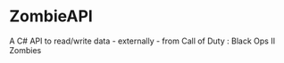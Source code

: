 ZombieAPI
=========

A C# API to read/write data - externally - from Call of Duty : Black Ops II Zombies

